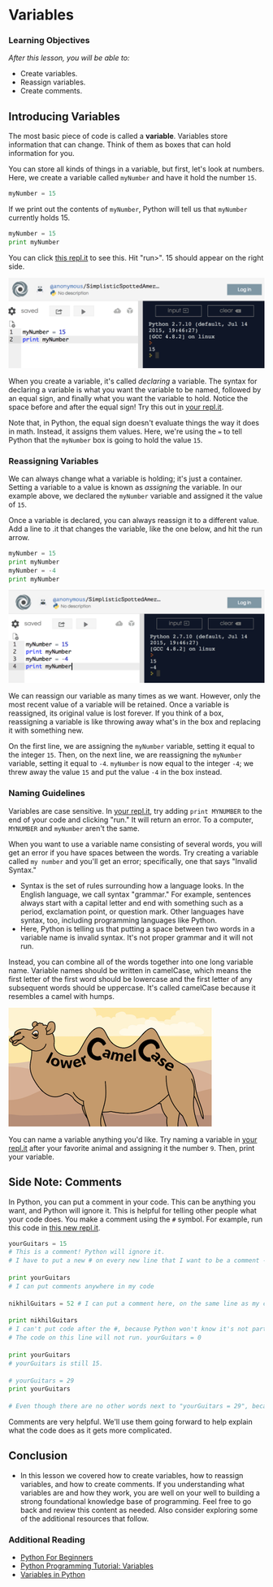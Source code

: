 # Variables

### Learning Objectives
*After this lesson, you will be able to:*
- Create variables.
- Reassign variables.
- Create comments.

## Introducing Variables

The most basic piece of code is called a **variable**. Variables store information that can change. Think of them as boxes that can hold information for you.

You can store all kinds of things in a variable, but first, let's look at numbers. Here, we create a variable called `myNumber` and have it hold the number `15`.

```python
myNumber = 15
```

If we print out the contents of `myNumber`, Python will tell us that `myNumber` currently holds 15.

```python
myNumber = 15
print myNumber
```

You can click [this repl.it](https://repl.it/@SuperTernary/cybersec-variables-intro) to see this. Hit "run>". 15 should appear on the right side.

![](assets/python-vars-myNumber.png)


When you create a variable, it's called *declaring* a variable. The syntax for declaring a variable is what you want the variable to be named, followed by an equal sign, and finally what you want the variable to hold. Notice the space before and after the equal sign!
Try this out in [your repl.it](https://repl.it/@SuperTernary/cybersec-variables-intro).

Note that, in Python, the equal sign doesn't evaluate things the way it does in math. Instead, it assigns them values. Here, we're using the `=` to tell Python that the `myNumber` box is going to hold the value `15`.


### Reassigning Variables

We can always change what a variable is holding; it's just a container. Setting a variable to a value is known as *assigning* the variable. In our example above, we declared the `myNumber` variable and assigned it the value of `15`.

Once a variable is declared, you can always reassign it to a different value. Add a line to
.it that changes the variable, like the one below, and hit the run arrow.

```python
myNumber = 15
print myNumber
myNumber = -4
print myNumber
```

![](assets/python-vars-myNumber-reassign.png)

We can reassign our variable as many times as we want. However, only the most recent value of a variable will be retained. Once a variable is reassigned, its original value is lost forever. If you think of a box, reassigning a variable is like throwing away what's in the box and replacing it with something new.

On the first line, we are assigning the `myNumber` variable, setting it equal to the integer `15`. Then, on the next line, we are reassigning the `myNumber` variable, setting it equal to `-4`. `myNumber` is now equal to the integer `-4`; we threw away the value `15` and put the value `-4` in the box instead.


### Naming Guidelines

Variables are case sensitive. In [your repl.it](https://repl.it/@SuperTernary/cybersec-variables-intro), try adding `print MYNUMBER` to the end of your code and clicking "run." It will return an error. To a computer, `MYNUMBER` and `myNumber` aren't the same.

When you want to use a variable name consisting of several words, you will get an error if you have spaces between the words. Try creating a variable called `my number` and you'll get an error; specifically, one that says "Invalid Syntax."
- Syntax is the set of rules surrounding how a language looks. In the English language, we call syntax "grammar." For example, sentences always start with a capital letter and end with something such as a period, exclamation point, or question mark. Other languages have syntax, too, including programming languages like Python.
- Here, Python is telling us that putting a space between two words in a variable name is invalid syntax. It's not proper grammar and it will not run.

Instead, you can combine all of the words together into one long variable name. Variable names should be written in camelCase, which means the first letter of the first word should be lowercase and the first letter of any subsequent words should be uppercase. It's called camelCase because it resembles a camel with humps.

![](assets/camel-case.png)

You can name a variable anything you'd like. Try naming a variable in [your repl.it](https://repl.it/@SuperTernary/cybersec-variables-intro) after your favorite animal and assigning it the number `9`. Then, print your variable.


## Side Note: Comments

In Python, you can put a comment in your code. This can be anything you want, and Python will ignore it. This is helpful for telling other people what your code does. You make a comment using the `#` symbol. For example, run this code in [this new repl.it](https://repl.it/@SuperTernary/cybersec-variables-intro2).

```python
yourGuitars = 15
# This is a comment! Python will ignore it.
# I have to put a new # on every new line that I want to be a comment - every time I hit return or enter.

print yourGuitars
# I can put comments anywhere in my code

nikhilGuitars = 52 # I can put a comment here, on the same line as my code, right after my code.

print nikhilGuitars
# I can't put code after the #, because Python won't know it's not part of the comment.
# The code on this line will not run. yourGuitars = 0

print yourGuitars
# yourGuitars is still 15.

# yourGuitars = 29
print yourGuitars

# Even though there are no other words next to "yourGuitars = 29", because it's after the #, it will not run. yourGuitars is still 15.
```

Comments are very helpful. We'll use them going forward to help explain what the code does as it gets more complicated.
## Conclusion
- In this lesson we covered how to create variables, how to reassign variables, and how to create comments. If you understanding what variables are and how they work, you are well on your well to building a strong foundational knowledge base of programming. Feel free to go back and review this content as needed. Also consider exploring some of the additional resources that follow.
### Additional Reading
- [Python For Beginners](http://www.pythonforbeginners.com/basics/python-variables)
- [Python Programming Tutorial: Variables](https://www.youtube.com/watch?v=vKqVnr0BEJQ)
- [Variables in Python](https://www.guru99.com/variables-in-python.html)
